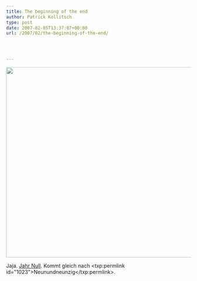 ```yaml
---
title: The beginning of the end
author: Patrick Kollitsch
type: post
date: 2007-02-05T13:37:07+00:00
url: /2007/02/the-beginning-of-the-end/




---
```

<img src="//die.schreibbloga.de/images/222.jpg" width="520" />

Jaja. [Jahr Null][1]. Kommt gleich nach <txp:permlink id="1023">Neunundneunzig</txp:permlink>.

 [1]: http://yearzero.nin.com/